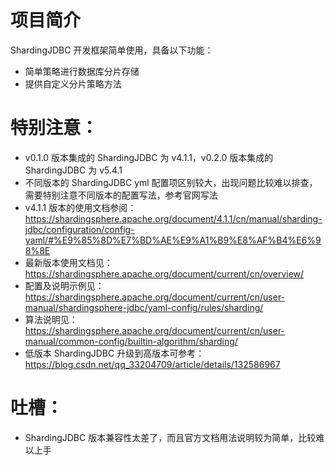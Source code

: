 # 项目简介

ShardingJDBC 开发框架简单使用，具备以下功能：
- 简单策略进行数据库分片存储
- 提供自定义分片策略方法

# 特别注意：

- v0.1.0 版本集成的 ShardingJDBC 为 v4.1.1，v0.2.0 版本集成的 ShardingJDBC 为 v5.4.1
- 不同版本的 ShardingJDBC yml 配置项区别较大，出现问题比较难以排查，需要特别注意不同版本的配置写法，参考官网写法
- v4.1.1 版本的使用文档参阅：https://shardingsphere.apache.org/document/4.1.1/cn/manual/sharding-jdbc/configuration/config-yaml/#%E9%85%8D%E7%BD%AE%E9%A1%B9%E8%AF%B4%E6%98%8E
- 最新版本使用文档见：https://shardingsphere.apache.org/document/current/cn/overview/
- 配置及说明示例见：https://shardingsphere.apache.org/document/current/cn/user-manual/shardingsphere-jdbc/yaml-config/rules/sharding/
- 算法说明见：https://shardingsphere.apache.org/document/current/cn/user-manual/common-config/builtin-algorithm/sharding/
- 低版本 ShardingJDBC 升级到高版本可参考：https://blog.csdn.net/qq_33204709/article/details/132586967

# 吐槽：

- ShardingJDBC 版本兼容性太差了，而且官方文档用法说明较为简单，比较难以上手

